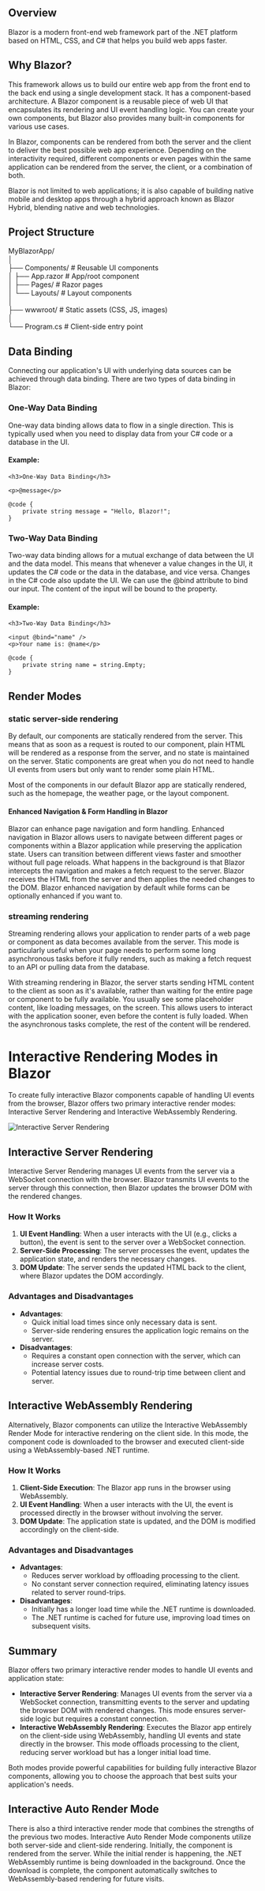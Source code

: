 ## Overview

Blazor is a modern front-end web framework part of the .NET platform based on HTML, CSS, and C# that helps you build web apps faster.

## Why Blazor?

This framework allows us to build our entire web app from the front end to the back end using a single development stack. It has a component-based architecture. A Blazor component is a reusable piece of web UI that encapsulates its rendering and UI event handling logic. You can create your own components, but Blazor also provides many built-in components for various use cases.

In Blazor, components can be rendered from both the server and the client to deliver the best possible web app experience. Depending on the interactivity required, different components or even pages within the same application can be rendered from the server, the client, or a combination of both.

Blazor is not limited to web applications; it is also capable of building native mobile and desktop apps through a hybrid approach known as Blazor Hybrid, blending native and web technologies.

## Project Structure

MyBlazorApp/\
│\
├── Components/ # Reusable UI components\
│   ├── App.razor # App/root component\
│   ├── Pages/ # Razor pages\
│   └── Layouts/ # Layout components\
│\
├── wwwroot/ # Static assets (CSS, JS, images)\
│\
└── Program.cs # Client-side entry point

## Data Binding

Connecting our application's UI with underlying data sources can be achieved through data binding. There are two types of data binding in Blazor:

### One-Way Data Binding

One-way data binding allows data to flow in a single direction. This is typically used when you need to display data from your C# code or a database in the UI.

#### Example:
```razor
<h3>One-Way Data Binding</h3>

<p>@message</p>

@code {
    private string message = "Hello, Blazor!";
}
```
### Two-Way Data Binding
Two-way data binding allows for a mutual exchange of data between the UI and the data model. This means that whenever a value changes in the UI, it updates the C# code or the data in the database, and vice versa. Changes in the C# code also update the UI. We can use the @bind attribute to bind our input. The content of the input will be bound to the property.

#### Example:
```razor
<h3>Two-Way Data Binding</h3>

<input @bind="name" />
<p>Your name is: @name</p>

@code {
    private string name = string.Empty;
}
```

## Render Modes
### static server-side rendering
By default, our components are statically rendered from the server. This means that as soon as a request is routed to our component, plain HTML will be rendered as a response from the server, and no state is maintained on the server. Static components are great when you do not need to handle UI events from users but only want to render some plain HTML.

Most of the components in our default Blazor app are statically rendered, such as the homepage, the weather page, or the layout component.

#### Enhanced Navigation & Form Handling in Blazor

Blazor can enhance page navigation and form handling. Enhanced navigation in Blazor allows users to navigate between different pages or components within a Blazor application while preserving the application state. Users can transition between different views faster and smoother without full page reloads. What happens in the background is that Blazor intercepts the navigation and makes a fetch request to the server. Blazor receives the HTML from the server and then applies the needed changes to the DOM. Blazor enhanced navigation by default while forms can be optionally enhanced if you want to.

### streaming rendering

Streaming rendering allows your application to render parts of a web page or component as data becomes available from the server. This mode is particularly useful when your page needs to perform some long asynchronous tasks before it fully renders, such as making a fetch request to an API or pulling data from the database. 

With streaming rendering in Blazor, the server starts sending HTML content to the client as soon as it's available, rather than waiting for the entire page or component to be fully available. You usually see some placeholder content, like loading messages, on the screen. This allows users to interact with the application sooner, even before the content is fully loaded. When the asynchronous tasks complete, the rest of the content will be rendered.


# Interactive Rendering Modes in Blazor

To create fully interactive Blazor components capable of handling UI events from the browser, Blazor offers two primary interactive render modes: Interactive Server Rendering and Interactive WebAssembly Rendering.

![Interactive Server Rendering](https://github.com/user-attachments/assets/ab8aee30-3da0-4b89-8090-164de6fa8f26)

## Interactive Server Rendering

Interactive Server Rendering manages UI events from the server via a WebSocket connection with the browser. Blazor transmits UI events to the server through this connection, then Blazor updates the browser DOM with the rendered changes.

### How It Works

1. **UI Event Handling**: When a user interacts with the UI (e.g., clicks a button), the event is sent to the server over a WebSocket connection.
2. **Server-Side Processing**: The server processes the event, updates the application state, and renders the necessary changes.
3. **DOM Update**: The server sends the updated HTML back to the client, where Blazor updates the DOM accordingly.

### Advantages and Disadvantages

- **Advantages**:
  - Quick initial load times since only necessary data is sent.
  - Server-side rendering ensures the application logic remains on the server.
- **Disadvantages**:
  - Requires a constant open connection with the server, which can increase server costs.
  - Potential latency issues due to round-trip time between client and server.

## Interactive WebAssembly Rendering

Alternatively, Blazor components can utilize the Interactive WebAssembly Render Mode for interactive rendering on the client side. In this mode, the component code is downloaded to the browser and executed client-side using a WebAssembly-based .NET runtime.

### How It Works

1. **Client-Side Execution**: The Blazor app runs in the browser using WebAssembly.
2. **UI Event Handling**: When a user interacts with the UI, the event is processed directly in the browser without involving the server.
3. **DOM Update**: The application state is updated, and the DOM is modified accordingly on the client-side.

### Advantages and Disadvantages

- **Advantages**:
  - Reduces server workload by offloading processing to the client.
  - No constant server connection required, eliminating latency issues related to server round-trips.
- **Disadvantages**:
  - Initially has a longer load time while the .NET runtime is downloaded.
  - The .NET runtime is cached for future use, improving load times on subsequent visits.

## Summary

Blazor offers two primary interactive render modes to handle UI events and application state:

- **Interactive Server Rendering**: Manages UI events from the server via a WebSocket connection, transmitting events to the server and updating the browser DOM with rendered changes. This mode ensures server-side logic but requires a constant connection.
- **Interactive WebAssembly Rendering**: Executes the Blazor app entirely on the client-side using WebAssembly, handling UI events and state directly in the browser. This mode offloads processing to the client, reducing server workload but has a longer initial load time.

Both modes provide powerful capabilities for building fully interactive Blazor components, allowing you to choose the approach that best suits your application's needs.

## Interactive Auto Render Mode

There is also a third interactive render mode that combines the strengths of the previous two modes. Interactive Auto Render Mode components utilize both server-side and client-side rendering. Initially, the component is rendered from the server. While the initial render is happening, the .NET WebAssembly runtime is being downloaded in the background. Once the download is complete, the component automatically switches to WebAssembly-based rendering for future visits.




